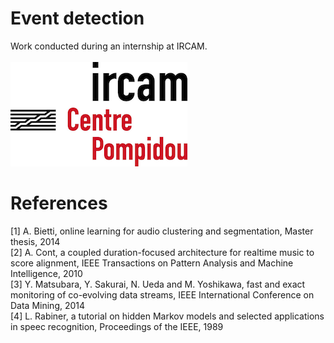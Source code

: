 # Event detection
Work conducted during an internship at IRCAM. <br/> <br/>
![alt text](https://github.com/RomainPe/audio-event-detection/blob/master/ircam.png "IRCAM logo")
# References
[1] A. Bietti, online learning for audio clustering and segmentation, Master thesis, 2014 <br/>
[2] A. Cont, a coupled duration-focused architecture for realtime music to score alignment, IEEE Transactions on Pattern Analysis and Machine Intelligence, 2010 <br/>
[3] Y. Matsubara, Y. Sakurai, N. Ueda and M. Yoshikawa, fast and exact monitoring of co-evolving data streams, IEEE International Conference on Data Mining, 2014 <br/>
[4] L. Rabiner, a tutorial on hidden Markov models and selected applications in speec recognition, Proceedings of the IEEE, 1989
